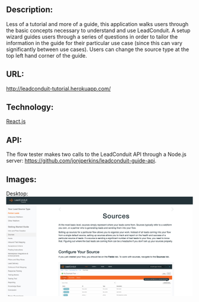 ## **Description**:
Less of a tutorial and more of a guide, this application walks users through the basic concepts necessary to understand and use LeadConduit. A setup wizard guides users through a series of questions in order to tailor the information in the guide for their particular use case (since this can vary significantly between use cases). Users can change the source type at the top left hand corner of the guide. 

## **URL**: 
http://leadconduit-tutorial.herokuapp.com/

## **Technology**:
[React.js](https://facebook.github.io/react/)

## **API**: 
The flow tester makes two calls to the LeadConduit API through a Node.js server: https://github.com/jonjperkins/leadconduit-guide-api. 

## **Images**:

Desktop:
![desktop](/images/desktop.png)
